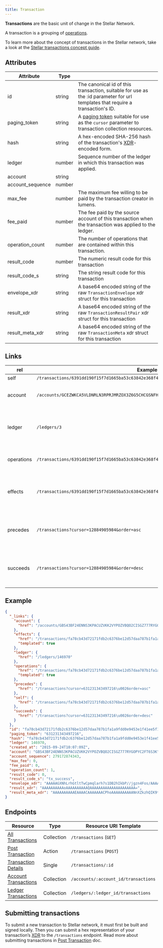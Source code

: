 ```yaml
---
title: Transaction
---
```


**Transactions** are the basic unit of change in the Stellar Network.

A transaction is a grouping of [operations](./operation.md).

To learn more about the concept of transactions in the Stellar network, take a look at the [Stellar transactions concept guide](https://www.stellar.org/developers/learn/concepts/transactions.html).

## Attributes

|    Attribute     |  Type  |                                                                                                                                |
| ---------------- | ------ | ------------------------------------------------------------------------------------------------------------------------------ |
| id               | string | The canonical id of this transaction, suitable for use as the :id parameter for url templates that require a transaction's ID. |
| paging_token     | string | A [paging token](./page.md) suitable for use as the `cursor` parameter to transaction collection resources.                   |
| hash             | string | A hex-encoded SHA-256 hash of the transaction's [XDR](../../learn/xdr.md)-encoded form.                                                              |
| ledger           | number | Sequence number of the ledger in which this transaction was applied.       |
| account          | string |                                                                                                                                |
| account_sequence | number |                                                                                                                                |
| max_fee          | number | The maximum fee willing to be paid by the transaction creator in lumens.                          |
| fee_paid         | number | The fee paid by the source account of this transaction when the transaction was applied to the ledger.                         |
| operation_count  | number | The number of operations that are contained within this transaction.                                                           |
| result_code      | number | The numeric result code for this transaction                                                                                   |
| result_code_s    | string | The string result code for this transaction                                                                                                                              |
| envelope_xdr     | string | A base64 encoded string of the raw `TransactionEnvelope` xdr struct for this transaction                                       |
| result_xdr       | string | A base64 encoded string of the raw `TransactionResultPair` xdr struct for this transaction                                     |
| result_meta_xdr  | string | A base64 encoded string of the raw `TransactionMeta` xdr struct for this transaction                                           |

## Links

|                   rel                    |                                           Example                                           |                             Description                          |
| ---------------------------------------- | ------------------------------------------------------------------------------------------- | ---------------------------------------------------------------- |
| self | `/transactions/6391dd190f15f7d1665ba53c63842e368f485651a53d8d852ed442a446d1c69a`|  |
| account | `/accounts/GCEZWKCA5VLDNRLN3RPRJMRZOX3Z6G5CHCGSNFHEYVXM3XOJMDS674JZ` | The source [account](../accounts-single.md) for this transaction. |
| ledger | `/ledgers/3` | The [ledger](../ledgers-single.md) in which this transaction was applied. |
| operations | `/transactions/6391dd190f15f7d1665ba53c63842e368f485651a53d8d852ed442a446d1c69a/operations` | [Operations](../operations-for-transaction.md) included in this transaction. |
| effects | `/transactions/6391dd190f15f7d1665ba53c63842e368f485651a53d8d852ed442a446d1c69a/effects` | [Effects](../effects-for-transaction.md) which resulted by operations in this transaction. |
| precedes | `/transactions?cursor=12884905984&order=asc` | A collection of transactions that occur after this transaction. |
| succeeds | `/transactions?cursor=12884905984&order=desc` | A collection of transactions that occur before this transaction. |

## Example

```json
{
  "_links": {
    "account": {
      "href": "/accounts/GBS43BF24ENNS3KPACUZVKK2VYPOZVBQO2CISGZ777RYGOPYC2FT6S3K"
    },
    "effects": {
      "href": "/transactions/fa78cb43d72171fdb2c6376be12d57daa787b1fa1a9fdd0e9453e1f41ee5f15a/effects{?cursor,limit,order}",
      "templated": true
    },
    "ledger": {
      "href": "/ledgers/146970"
    },
    "operations": {
      "href": "/transactions/fa78cb43d72171fdb2c6376be12d57daa787b1fa1a9fdd0e9453e1f41ee5f15a/operations{?cursor,limit,order}",
      "templated": true
    },
    "precedes": {
      "href": "/transactions?cursor=631231343497216\u0026order=asc"
    },
    "self": {
      "href": "/transactions/fa78cb43d72171fdb2c6376be12d57daa787b1fa1a9fdd0e9453e1f41ee5f15a"
    },
    "succeeds": {
      "href": "/transactions?cursor=631231343497216\u0026order=desc"
    }
  },
  "id": "fa78cb43d72171fdb2c6376be12d57daa787b1fa1a9fdd0e9453e1f41ee5f15a",
  "paging_token": "631231343497216",
  "hash": "fa78cb43d72171fdb2c6376be12d57daa787b1fa1a9fdd0e9453e1f41ee5f15a",
  "ledger": 146970,
  "created_at": "2015-09-24T10:07:09Z",
  "account": "GBS43BF24ENNS3KPACUZVKK2VYPOZVBQO2CISGZ777RYGOPYC2FT6S3K",
  "account_sequence": 279172874343,
  "max_fee": 0,
  "fee_paid": 0,
  "operation_count": 1,
  "result_code": 0,
  "result_code_s": "tx_success",
  "envelope_xdr": "AAAAAGXNhLrhGtltTwCpmqlarh7s1DB2hIkbP//jgzn4Fos/AAAACgAAAEEAAABnAAAAAAAAAAAAAAABAAAAAAAAAAAAAAAA2ddmTOFAgr21Crs2RXRGLhiAKxicZb/IERyEZL/Y2kUAAAAXSHboAAAAAAAAAAAB+BaLPwAAAECDEEZmzbgBr5fc3mfJsCjWPDtL6H8/vf16me121CC09ONyWJZnw0PUvp4qusmRwC6ZKfLDdk8F3Rq41s+yOgQD",
  "result_xdr": "AAAAAAAAAAoAAAAAAAAAAQAAAAAAAAAAAAAAAAAAAAA=",
  "result_meta_xdr": "AAAAAAAAAAEAAAACAAAAAAACPhoAAAAAAAAAANnXZkzhQIK9tQq7NkV0Ri4YgCsYnGW/yBEchGS/2NpFAAAAF0h26AAAAj4aAAAAAAAAAAAAAAAAAAAAAAAAAAABAAAAAAAAAAAAAAAAAAAAAAAAAQACPhoAAAAAAAAAAGXNhLrhGtltTwCpmqlarh7s1DB2hIkbP//jgzn4Fos/AABT8kS2c/oAAABBAAAAZwAAAAAAAAAAAAAAAAAAAAABAAAAAAAAAAAAAAAAAAAA"
}
```

## Endpoints

|  Resource                |    Type    |    Resource URI Template             |
| ------------------------ | ---------- | ------------------------------------ |
| [All Transactions](../transactions-all.md)     | Collection | `/transactions` (`GET`) |
| [Post Transaction](../transactions-create.md)     | Action | `/transactions`  (`POST`) |
| [Transaction Details](../transactions-single.md)  | Single     | `/transactions/:id` |
| [Account Transactions](../transactions-for-account.md) | Collection | `/accounts/:account_id/transactions` |
| [Ledger Transactions](../transactions-for-ledger.md)  | Collection | `/ledgers/:ledger_id/transactions`   |


## Submitting transactions
To submit a new transaction to Stellar network, it must first be built and signed locally. Then you can submit a hex representation of your transaction’s [XDR](../../learn/xdr.md) to the `/transactions` endpoint. Read more about submitting transactions in [Post Transaction](../transactions-create.md) doc.
